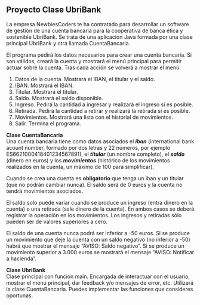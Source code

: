 ## Proyecto Clase UbriBank

La empresa NewbiesCoders te ha contratado para desarrollar un software de gestión de una cuenta
bancaria para la cooperativa de banca ética y sostenible UbriBank. Se trata de una aplicación Java
formada por una clase principal UbriBank y otra llamada CuentaBancaria.

El programa pedirá los datos necesarios para crear una cuenta bancaria. Si son válidos, creará la
cuenta y mostrará el menú principal para permitir actuar sobre la cuenta. Tras cada acción se
volverá a mostrar el menú.

1. Datos de la cuenta. Mostrará el IBAN, el titular y el saldo.
2. IBAN. Mostrará el IBAN.
3. Titular. Mostrará el titular.
4. Saldo. Mostrará el saldo disponible.
5. Ingreso. Pedirá la cantidad a ingresar y realizará el ingreso si es posible.
6. Retirada. Pedirá la cantidad a retirar y realizará la retirada si es posible.
7. Movimientos. Mostrará una lista con el historial de movimientos.
8. Salir. Termina el programa.

**Clase CuentaBancaria**  
Una cuenta bancaria tiene como datos asociados el ***iban*** (international bank acount number,
formado por dos letras y 22 números, por ejemplo ES6621000418401234567891), el ***titular*** (un
nombre completo), el ***saldo*** (dinero en euros) y los ***movimientos*** (histórico de los movimientos
realizados en la cuenta, un máximo de 100 para simplificar).

Cuando se crea una cuenta es **obligatorio** que tenga un iban y un titular (que no podrán cambiar
nunca). El saldo será de 0 euros y la cuenta no tendrá movimientos asociados.

El saldo solo puede variar cuando se produce un ingreso (entra dinero en la cuenta) o una retirada
(sale dinero de la cuenta). En ambos casos se deberá registrar la operación en los movimientos. Los
ingresos y retiradas sólo pueden ser de valores superiores a cero.

El saldo de una cuenta nunca podrá ser inferior a -50 euros. Si se produce un movimiento que
deje la cuenta con un saldo negativo (no inferior a -50) habrá que mostrar el mensaje “AVISO: Saldo
negativo”. Si se produce un movimiento superior a 3.000 euros se mostrará el mensaje “AVISO:
Notificar a hacienda”.

**Clase UbriBank**  
Clase principal con función main. Encargada de interactuar con el usuario, mostrar el menú
principal, dar feedback y/o mensajes de error, etc. Utilizará la clase CuentaBancaria. Puedes
implementar las funciones que consideres oportunas.
